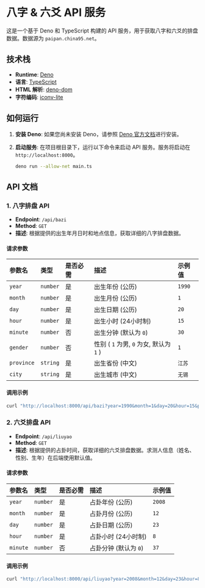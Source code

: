 # 八字 & 六爻 API 服务

这是一个基于 Deno 和 TypeScript 构建的 API 服务，用于获取八字和六爻的排盘数据。数据源为 `paipan.china95.net`。

## 技术栈

-   **Runtime**: [Deno](https://deno.land/)
-   **语言**: [TypeScript](https://www.typescriptlang.org/)
-   **HTML 解析**: [deno-dom](https://github.com/b-fuze/deno-dom)
-   **字符编码**: [iconv-lite](https://github.com/ashtuchkin/iconv-lite)

## 如何运行

1.  **安装 Deno**: 如果您尚未安装 Deno，请参照 [Deno 官方文档](https://deno.land/manual/getting_started/installation)进行安装。

2.  **启动服务**: 在项目根目录下，运行以下命令来启动 API 服务。服务将启动在 `http://localhost:8000`。

    ```bash
    deno run --allow-net main.ts
    ```

## API 文档

### 1. 八字排盘 API

-   **Endpoint**: `/api/bazi`
-   **Method**: `GET`
-   **描述**: 根据提供的出生年月日时和地点信息，获取详细的八字排盘数据。

#### 请求参数

| 参数名    | 类型     | 是否必需 | 描述                               | 示例值        |
| :-------- | :------- | :------- | :--------------------------------- | :------------ |
| `year`    | `number` | 是       | 出生年份 (公历)                    | `1990`        |
| `month`   | `number` | 是       | 出生月份 (公历)                    | `1`           |
| `day`     | `number` | 是       | 出生日期 (公历)                    | `20`          |
| `hour`    | `number` | 是       | 出生小时 (24小时制)                | `15`          |
| `minute`  | `number` | 否       | 出生分钟 (默认为 `0`)              | `30`          |
| `gender`  | `number` | 否       | 性别 ( `1` 为男, `0` 为女, 默认为 `1` ) | `1`           |
| `province`| `string` | 是       | 出生省份 (中文)                    | `江苏`        |
| `city`    | `string` | 是       | 出生城市 (中文)                    | `无锡`        |

#### 调用示例

```bash
curl "http://localhost:8000/api/bazi?year=1990&month=1&day=20&hour=15&province=江苏&city=无锡"
```

### 2. 六爻排盘 API

-   **Endpoint**: `/api/liuyao`
-   **Method**: `GET`
-   **描述**: 根据提供的占卦时间，获取详细的六爻排盘数据。求测人信息（姓名、性别、生年）在后端使用默认值。

#### 请求参数

| 参数名   | 类型     | 是否必需 | 描述                  | 示例值 |
| :------- | :------- | :------- | :-------------------- | :----- |
| `year`   | `number` | 是       | 占卦年份 (公历)       | `2008` |
| `month`  | `number` | 是       | 占卦月份 (公历)       | `12`   |
| `day`    | `number` | 是       | 占卦日期 (公历)       | `23`   |
| `hour`   | `number` | 是       | 占卦小时 (24小时制)   | `8`    |
| `minute` | `number` | 否       | 占卦分钟 (默认为 `0`) | `37`   |

#### 调用示例

```bash
curl "http://localhost:8000/api/liuyao?year=2008&month=12&day=23&hour=8&minute=37"